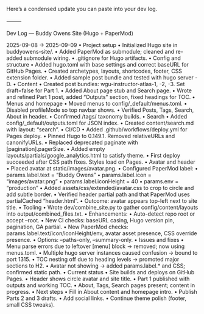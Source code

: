 Here’s a condensed update you can paste into your dev log.

⸻

Dev Log — Buddy Owens Site (Hugo + PaperMod)

2025-09-08 → 2025-09-09
	•	Project setup
	•	Initialized Hugo site in buddyowens-site/.
	•	Added PaperMod as submodule; cleaned and re-added submodule wiring.
	•	.gitignore for Hugo artifacts.
	•	Config and structure
	•	Added hugo.toml with base settings and correct baseURL for GitHub Pages.
	•	Created archetypes, layouts, shortcodes, footer, CSS extension folder.
	•	Added sample post bundle and tested with hugo server -D.
	•	Content
	•	Created post bundles: wgu-instructor-atlas-1, -2, -3. Set draft=false for Part 1.
	•	Added About page stub and Search page.
	•	Wrote and refined Part 1 post, added “Outputs” section, fixed headings for TOC.
	•	Menus and homepage
	•	Moved menus to config/_default/menus.toml.
	•	Disabled profileMode so top navbar shows.
	•	Verified Posts, Tags, Search, About in header.
	•	Confirmed /tags/ taxonomy builds.
	•	Search
	•	Added config/_default/outputs.toml for JSON index.
	•	Created content/search.md with layout: “search”.
	•	CI/CD
	•	Added .github/workflows/deploy.yml for Pages deploy.
	•	Pinned Hugo to 0.149.1. Removed relativeURLs and canonifyURLs.
	•	Replaced deprecated paginate with [pagination].pagerSize.
	•	Added empty layouts/partials/google_analytics.html to satisfy theme.
	•	First deploy succeeded after CSS path fixes. Styles load on Pages.
	•	Avatar and header
	•	Placed avatar at static/images/avatar.png.
	•	Configured PaperMod label:
	•	params.label.text = “Buddy Owens”
	•	params.label.icon = “images/avatar.png”
	•	params.label.iconHeight = 40
	•	params.env = “production”
	•	Added assets/css/extended/avatar.css to crop to circle and add subtle border.
	•	Verified header partial path and that PaperMod uses partialCached “header.html”.
	•	Outcome: avatar appears top-left next to site title.
	•	Tooling
	•	Wrote dev/combine_site.py to gather config/content/layouts into output/combined_files.txt.
	•	Enhancements:
	•	Auto-detect repo root or accept –root.
	•	New CI checks: baseURL casing, Hugo version pin, pagination, GA partial.
	•	New PaperMod checks: params.label.text/icon/iconHeight/env, avatar asset presence, CSS override presence.
	•	Options: –paths-only, –summary-only.
	•	Issues and fixes
	•	Menu parse errors due to leftover [menu] block → removed; now using menus.toml.
	•	Multiple hugo server instances caused confusion → bound to port 1315.
	•	TOC nesting off due to heading levels → promoted major sections to H2.
	•	Avatar not showing → added params.label.* and CSS; confirmed static path.
	•	Current status
	•	Site builds and deploys on GitHub Pages.
	•	Header shows circle avatar and site title.
	•	Part 1 published with outputs and working TOC.
	•	About, Tags, Search pages present; content in progress.
	•	Next steps
	•	Fill in About content and homepage intro.
	•	Publish Parts 2 and 3 drafts.
	•	Add social links.
	•	Continue theme polish (footer, small CSS tweaks).